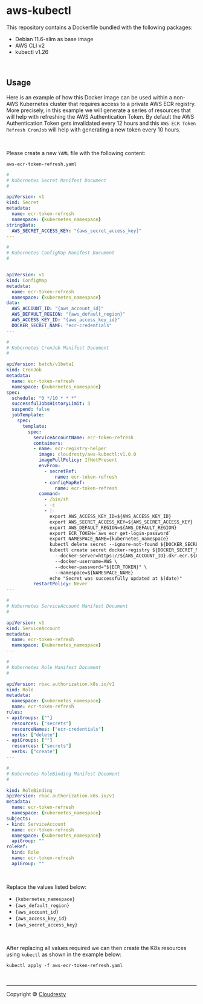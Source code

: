 # aws-kubectl

This repository contains a Dockerfile bundled with the following packages:

* Debian 11.6-slim as base image
* AWS CLI v2
* kubectl v1.26

&nbsp;

## Usage

Here is an example of how this Docker image can be used within a non-AWS Kubernetes cluster that requires access to a private AWS ECR registry. More precisely, in this example we will generate a series of resources that will help with refreshing the AWS Authentication Token. By default the AWS Authentication Token gets invalidated every 12 hours and this `AWS ECR Token Refresh CronJob` will help with generating a new token every 10 hours.

&nbsp;

Please create a new `YAML` file with the following content:

`aws-ecr-token-refresh.yaml`

```yaml
#
# Kubernetes Secret Manifest Document
#

apiVersion: v1
kind: Secret
metadata:
  name: ecr-token-refresh
  namespace: {kubernetes_namespace}
stringData:
  AWS_SECRET_ACCESS_KEY: "{aws_secret_access_key}"
---

#
# Kubernetes ConfigMap Manifest Document
#


apiVersion: v1
kind: ConfigMap
metadata:
  name: ecr-token-refresh
  namespace: {kubernetes_namespace}
data:
  AWS_ACCOUNT_ID: "{aws_account_id}"
  AWS_DEFAULT_REGION: "{aws_default_region}"
  AWS_ACCESS_KEY_ID: "{aws_access_key_id}"
  DOCKER_SECRET_NAME: "ecr-credentials"
---

#
# Kubernetes CronJob Manifest Document
#

apiVersion: batch/v1beta1
kind: CronJob
metadata:
  name: ecr-token-refresh
  namespace: {kubernetes_namespace}
spec:
  schedule: "0 */10 * * *"
  successfulJobsHistoryLimit: 3
  suspend: false
  jobTemplate:
    spec:
      template:
        spec:
          serviceAccountName: ecr-token-refresh
          containers:
          - name: ecr-registry-helper
            image: cloudresty/aws-kubectl:v1.0.0
            imagePullPolicy: IfNotPresent
            envFrom:
              - secretRef:
                  name: ecr-token-refresh
              - configMapRef:
                  name: ecr-token-refresh
            command:
              - /bin/sh
              - -c
              - |-
                export AWS_ACCESS_KEY_ID=${AWS_ACCESS_KEY_ID}
                export AWS_SECRET_ACCESS_KEY=${AWS_SECRET_ACCESS_KEY}
                export AWS_DEFAULT_REGION=${AWS_DEFAULT_REGION}
                export ECR_TOKEN=`aws ecr get-login-password`
                export NAMESPACE_NAME={kubernetes_namespace}
                kubectl delete secret --ignore-not-found ${DOCKER_SECRET_NAME} -n ${NAMESPACE_NAME}
                kubectl create secret docker-registry ${DOCKER_SECRET_NAME} \
                  --docker-server=https://${AWS_ACCOUNT_ID}.dkr.ecr.${AWS_DEFAULT_REGION}.amazonaws.com \
                  --docker-username=AWS \
                  --docker-password="${ECR_TOKEN}" \
                  --namespace=${NAMESPACE_NAME}
                echo "Secret was successfully updated at $(date)"
          restartPolicy: Never
---

#
# Kubernetes ServiceAccount Manifest Document
#

apiVersion: v1
kind: ServiceAccount
metadata:
  name: ecr-token-refresh
  namespace: {kubernetes_namespace}
---

#
# Kubernetes Role Manifest Document
#

apiVersion: rbac.authorization.k8s.io/v1
kind: Role
metadata:
  namespace: {kubernetes_namespace}
  name: ecr-token-refresh
rules:
- apiGroups: [""]
  resources: ["secrets"]
  resourceNames: ["ecr-credentials"]
  verbs: ["delete"]
- apiGroups: [""]
  resources: ["secrets"]
  verbs: ["create"]
---

#
# Kubernetes RoleBinding Manifest Document
#

kind: RoleBinding
apiVersion: rbac.authorization.k8s.io/v1
metadata:
  name: ecr-token-refresh
  namespace: {kubernetes_namespace}
subjects:
- kind: ServiceAccount
  name: ecr-token-refresh
  namespace: {kubernetes_namespace}
  apiGroup: ""
roleRef:
  kind: Role
  name: ecr-token-refresh
  apiGroup: ""

```

&nbsp;

Replace the values listed below:

* `{kubernetes_namespace}`
* `{aws_default_region}`
* `{aws_account_id}`
* `{aws_access_key_id}`
* `{aws_secret_access_key}`

&nbsp;

After replacing all values required we can then create the K8s resources using `kubectl` as shown in the example below:

```shell
kubectl apply -f aws-ecr-token-refresh.yaml
```

&nbsp;

---
Copyright &copy; [Cloudresty](https://cloudresty.com)

